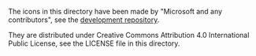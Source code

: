 The icons in this directory have been made by "Microsoft and any contributors",
see the [development repository](https://github.com/microsoft/vscode-icons/).

They are distributed under Creative Commons Attribution 4.0 International Public
License, see the LICENSE file in this directory.
